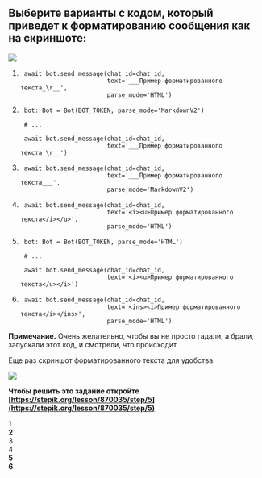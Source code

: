 ## Выберите варианты с кодом, который приведет к форматированию сообщения как на скриншоте:

![](https://ucarecdn.com/66e21a8d-c2fb-4796-a78a-bcde7ee5a20a/-/preview/-/enhance/77/)

1.      await bot.send_message(chat_id=chat_id,
                               text='___Пример форматированного текста_\r__',
                               parse_mode='HTML')
    
2.      bot: Bot = Bot(BOT_TOKEN, parse_mode='MarkdownV2')
        
        # ...
        
        await bot.send_message(chat_id=chat_id,
                               text='___Пример форматированного текста_\r__')
        
    
3.      await bot.send_message(chat_id=chat_id,
                               text='___Пример форматированного текста___',
                               parse_mode='MarkdownV2')
    
4.      await bot.send_message(chat_id=chat_id,
                               text='<i><u>Пример форматированного текста</i></u>',
                               parse_mode='HTML')
    
5.      bot: Bot = Bot(BOT_TOKEN, parse_mode='HTML')
        
        # ...
        
        await bot.send_message(chat_id=chat_id,
                               text='<i><u>Пример форматированного текста</u></i>')
    
6.      await bot.send_message(chat_id=chat_id,
                               text='<ins><i>Пример форматированного текста</i></ins>',
                               parse_mode='HTML')
    

**Примечание.** Очень желательно, чтобы вы не просто гадали, а брали, запускали этот код, и смотрели, что происходит. 

Еще раз скриншот форматированного текста для удобства:

![](https://ucarecdn.com/66e21a8d-c2fb-4796-a78a-bcde7ee5a20a/-/preview/-/enhance/77/)

**Чтобы решить это задание откройте [https://stepik.org/lesson/870035/step/5](https://stepik.org/lesson/870035/step/5)**



 1  
 **2**  
 3  
 4  
 **5**  
 **6**

